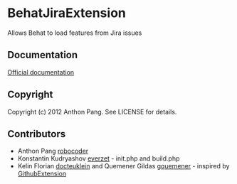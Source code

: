 # BehatJiraExtension

Allows Behat to load features from Jira issues

## Documentation

[Official documentation](http://extensions.behat.org/jira/index.html)

## Copyright

Copyright (c) 2012 Anthon Pang. See LICENSE for details.

## Contributors

* Anthon Pang [robocoder](http://github.com/robocoder)
* Konstantin Kudryashov [everzet](http://github.com/everzet) - init.php and build.php
* Kelin Florian [docteuklein](http://github.com/docteuklein) and Quemener Gildas [gquemener](http://github.com/gquemener) - inspired by [GithubExtension](http://github.com/Behat/GithubExtension)
